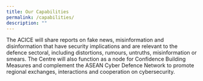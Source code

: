 ```yaml
---
title: Our Capabilities
permalink: /capabilities/
description: ""
---
```

The ACICE will share reports on fake news, misinformation and disinformation that have security implications and are relevant to the defence sectoral, including distortions, rumours, untruths, misinformation or smears. The Centre will also function as a node for Confidence Building Measures and complement the ASEAN Cyber Defence Network to promote regional exchanges, interactions and cooperation on cybersecurity. 